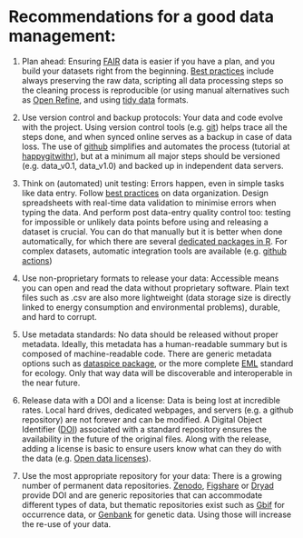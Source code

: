 # Recommendations for a good data management:

1.	Plan ahead: Ensuring [FAIR](https://www.go-fair.org/fair-principles/) data is easier if you have a plan, and you build your datasets right from the beginning. [Best practices](https://old.dataone.org/best-practices) include always preserving the raw data, scripting all data processing steps so the cleaning process is reproducible (or using manual alternatives such as [Open Refine](https://openrefine.org/), and using [tidy data](http://vita.had.co.nz/papers/tidy-data.pdf) formats.  

2.	Use version control and backup protocols: Your data and code evolve with the project. Using version control tools (e.g. [git](https://git-scm.com/book/en/v2/Getting-Started-What-is-Git%3F)) helps trace all the steps done, and when synced online serves as a backup in case of data loss. The use of [github](https://github.com/) simplifies and automates the process (tutorial at [happygitwithr](https://happygitwithr.com/)), but at a minimum all major steps should be versioned (e.g. data_v0.1, data_v1.0) and backed up in independent data servers.   

3.	Think on (automated) unit testing: Errors happen, even in simple tasks like data entry. Follow [best practices](https://doi.org/10.1080/00031305.2017.1375989) on data organization. Design spreadsheets with real-time data validation to minimise errors when typing the data. And perform post data-entry quality control too: testing for impossible or unlikely data points before using and releasing a dataset is crucial. You can do that manually but it is better when done automatically, for which there are several [dedicated packages in R](https://cran.r-project.org/web/packages/validate/vignettes/JSS_3483.pdf). For complex datasets, automatic integration tools are available (e.g. [github actions](https://lab.github.com/githubtraining/github-actions:-continuous-integration))  

4.	Use non-proprietary formats to release your data: Accessible means you can open and read the data without proprietary software. Plain text files such as .csv are also more lightweight (data storage size is directly linked to energy consumption and environmental problems), durable, and hard to corrupt.  

5.	Use metadata standards: No data should be released without proper metadata. Ideally, this metadata has a human-readable summary but is composed of machine-readable code. There are generic metadata options such as [dataspice package](https://github.com/ropenscilabs/dataspice), or the more complete [EML](https://eml.ecoinformatics.org/) standard for ecology. Only that way data will be discoverable and interoperable in the near future.  

6.	Release data with a DOI and a license: Data is being lost at incredible rates. Local hard drives, dedicated webpages, and servers (e.g. a github repository) are not forever and can be modified. A Digital Object Identifier ([DOI](https://www.doi.org/)) associated with a standard repository ensures the availability in the future of the original files. Along with the release, adding a license is basic to ensure users know what can they do with the data (e.g. [Open data licenses](https://opendatacommons.org/licenses/)).   

7.	Use the most appropriate repository for your data: There is a growing number of permanent data repositories. [Zenodo](https://zenodo.org/), [Figshare](https://figshare.com/) or [Dryad](https://datadryad.org/) provide DOI and are generic repositories that can accommodate different types of data, but thematic repositories exist such as [Gbif](https://www.gbif.org/) for occurrence data, or [Genbank](https://www.ncbi.nlm.nih.gov/genbank/) for genetic data. Using those will increase the re-use of your data.   
